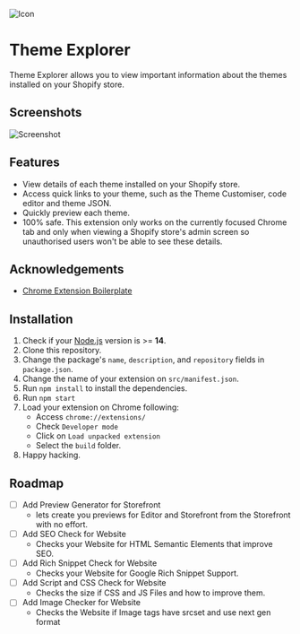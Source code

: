 
![Icon](https://user-images.githubusercontent.com/18140157/180614942-b0849ff5-ce94-426b-aac3-fdd19f784e2a.png)


# Theme Explorer



Theme Explorer allows you to view important information about the themes installed on your Shopify store.

## Screenshots

![Screenshot](https://user-images.githubusercontent.com/18140157/180614951-5894aea5-86d3-4cf8-a5a4-6cfafed5d375.png)

## Features

- View details of each theme installed on your Shopify store.
- Access quick links to your theme, such as the Theme Customiser, code editor and theme JSON.
- Quickly preview each theme.
- 100% safe. This extension only works on the currently focused Chrome tab and only when viewing a Shopify store's admin screen so unauthorised users won't be able to see these details.


## Acknowledgements

 - [Chrome Extension Boilerplate](https://github.com/lxieyang/chrome-extension-boilerplate-react)


## Installation

1. Check if your [Node.js](https://nodejs.org/) version is >= **14**.
2. Clone this repository.
3. Change the package's `name`, `description`, and `repository` fields in `package.json`.
4. Change the name of your extension on `src/manifest.json`.
5. Run `npm install` to install the dependencies.
6. Run `npm start`
7. Load your extension on Chrome following:
   * Access `chrome://extensions/`
   * Check `Developer mode`
   * Click on `Load unpacked extension`
   * Select the `build` folder.
8. Happy hacking.

## Roadmap

- [ ]  Add Preview Generator for Storefront
    - lets create you previews for Editor and Storefront from the Storefront with no effort.
- [ ]  Add SEO Check for Website
    - Checks your Website for HTML Semantic Elements that improve SEO.
- [ ]  Add Rich Snippet Check for Website
    - Checks your Website for Google Rich Snippet Support.
- [ ]  Add Script and CSS Check for Website
    - Checks the size if CSS and JS Files and how to improve them.
- [ ]  Add Image Checker for Website
    - Checks the Website if Image tags have srcset and use next gen format
